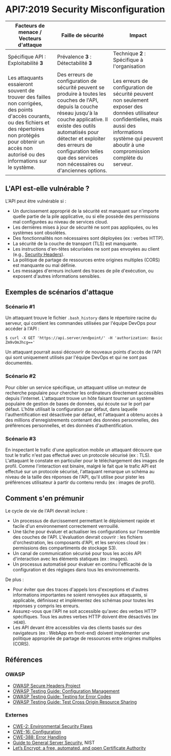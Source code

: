 # API7:2019 Security Misconfiguration

| Facteurs de menace / Vecteurs d'attaque | Faille de sécurité | Impact |
| - | - | - |
| Spécifique API : Exploitabilité **3** | Prévalence **3** : Détectabilité **3** | Technique **2** : Spécifique à l'organisation |
| Les attaquants essaieront souvent de trouver des failles non corrigées, des points d'accès courants, ou des fichiers et des répertoires non protégés pour obtenir un accès non autorisé ou des informations sur le système. | Des erreurs de configuration de sécurité peuvent se produire à toutes les couches de l'API, depuis la couche réseau jusqu'à la couche applicative. Il existe des outils automatisés pour détecter et exploiter des erreurs de configuration telles que des services non nécessaires ou d'anciennes options. | Les erreurs de configuration de sécurité peuvent non seulement exposer des données utilisateur confidentielles, mais aussi des informations système qui peuvent aboutir à une compromission complète du serveur. |

## L'API est-elle vulnérable ?

L'API peut être vulnérable si :

* Un durcissement approprié de la sécurité est manquant sur n'importe quelle
  partie de la pile applicative, ou si elle possède des permissions mal
  configurées au niveau de services cloud.
* Les dernières mises à jour de sécurité ne sont pas appliquées, ou les
  systèmes sont obsolètes.
* Des fonctionnalités non nécessaires sont déployées (ex : verbes HTTP).
* La sécurité de la couche de transport (TLS) est manquante.
* Les instructions d'en-têtes sécurisées ne sont pas envoyées au client 
  (e.g., [Security Headers][1]).
* La politique de partage de ressources entre origines multiples (CORS) est
  manquante ou mal définie.
* Les messages d'erreurs incluent des traces de pile d'exécution, ou exposent
  d'autres informations sensibles.

## Exemples de scénarios d'attaque

### Scénario #1

Un attaquant trouve le fichier `.bash_history` dans le répertoire racine du
serveur, qui contient les commandes utilisées par l'équipe DevOps pour accéder
à l'API :

```
$ curl -X GET 'https://api.server/endpoint/' -H 'authorization: Basic Zm9vOmJhcg=='
```

Un attaquant pourrait aussi découvrir de nouveaux points d'accès de l'API qui
sont uniquement utilisés par l'équipe DevOps et qui ne sont pas documentés.

### Scénario #2

Pour cibler un service spécifique, un attaquant utilise un moteur de recherche
populaire pour chercher les ordinateurs directement accessibles depuis
l'internet. L'attaquant trouve un hôte faisant tourner un système populaire de
gestion de bases de données, qui écoute sur le port par défaut. L'hôte
utilisait la configuration par défaut, dans laquelle l'authentification est
désactivée par défaut, et l'attaquant a obtenu accès à des millions
d'enregistrements contenant des données personnelles, des préférences
personnelles, et des données d'authentification.

### Scénario #3

En inspectant le trafic d'une application mobile un attaquant découvre que tout
le trafic n'est pas effectué avec un protocole sécurisé (ex : TLS). L'attaquant
le constate en particulier pour le téléchargement des images de profil. Comme
l'interaction est binaire, malgré le fait que le trafic API est effectué sur un
protocole sécurisé, l'attaquant remarque un schéma au niveau de la taille des
réponses de l'API, qu'il utilise pour pister les préférences utilisateur à
partir du contenu rendu (ex : images de profil).

## Comment s'en prémunir

Le cycle de vie de l'API devrait inclure :

* Un processus de durcissement permettant le déploiement rapide et facile d'un
  environnement correctement verrouillé.
* Une tâche pour évaluer et actualiser les configurations sur l'ensemble des
  couches de l'API. L'évaluation devrait couvrir : les fichiers
  d'orchestration, les composants d'API, et les services cloud
  (ex : permissions des compartiments de stockage S3).
* Un canal de communication sécurisé pour tous les accès API d'interaction
  avec les éléments statiques (ex : images).
* Un processus automatisé pour évaluer en continu l'efficacité de la
  configuration et des réglages dans tous les environnements.

De plus :

* Pour éviter que des traces d'appels lors d'exceptions et d'autres informations importantes
  ne soient renvoyées aux attaquants, si applicable, définissez et implémentez
  des schémas pour toutes les réponses y compris les erreurs.
* Assurez-vous que l'API ne soit accessible qu'avec des verbes HTTP
  spécifiques. Tous les autres verbes HTTP doivent être désactivés (ex :`HEAD`).
* Les API devant être accessibles via des clients basés sur des navigateurs
  (ex : WebApp en front-end) doivent implémenter une politique appropriée de 
  partage de ressources entre origines multiples (CORS).

## Références

### OWASP

* [OWASP Secure Headers Project][1]
* [OWASP Testing Guide: Configuration Management][2]
* [OWASP Testing Guide: Testing for Error Codes][3]
* [OWASP Testing Guide: Test Cross Origin Resource Sharing][9]

### Externes

* [CWE-2: Environmental Security Flaws][4]
* [CWE-16: Configuration][5]
* [CWE-388: Error Handling][6]
* [Guide to General Server Security][7], NIST
* [Let’s Encrypt: a free, automated, and open Certificate Authority][8]

[1]: https://www.owasp.org/index.php/OWASP_Secure_Headers_Project
[2]: https://www.owasp.org/index.php/Testing_for_configuration_management
[3]: https://www.owasp.org/index.php/Testing_for_Error_Code_(OTG-ERR-001)
[4]: https://cwe.mitre.org/data/definitions/2.html
[5]: https://cwe.mitre.org/data/definitions/16.html
[6]: https://cwe.mitre.org/data/definitions/388.html
[7]: https://csrc.nist.gov/publications/detail/sp/800-123/final
[8]: https://letsencrypt.org/
[9]: https://www.owasp.org/index.php/Test_Cross_Origin_Resource_Sharing_(OTG-CLIENT-007)
